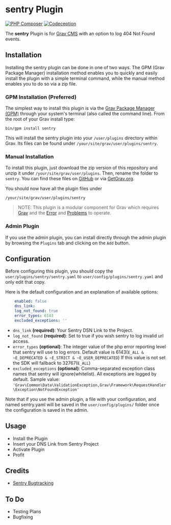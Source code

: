 # sentry Plugin

[![PHP Composer](https://github.com/pwnyprod/grav-plugin-sentry/actions/workflows/composer.yml/badge.svg?branch=master)](https://github.com/pwnyprod/grav-plugin-sentry/actions/workflows/composer.yml)
[![Codeception](https://github.com/pwnyprod/grav-plugin-sentry/actions/workflows/codeception.yml/badge.svg?branch=master)](https://github.com/pwnyprod/grav-plugin-sentry/actions/workflows/codeception.yml)

The **sentry** Plugin is for [Grav CMS](http://github.com/getgrav/grav) with an option to log 404 Not Found events.

## Installation

Installing the sentry plugin can be done in one of two ways. The GPM (Grav Package Manager) installation method enables you to quickly and easily install the plugin with a simple terminal command, while the manual method enables you to do so via a zip file.

### GPM Installation (Preferred)

The simplest way to install this plugin is via the [Grav Package Manager (GPM)](http://learn.getgrav.org/advanced/grav-gpm) through your system's terminal (also called the command line).  From the root of your Grav install type:

    bin/gpm install sentry

This will install the sentry plugin into your `/user/plugins` directory within Grav. Its files can be found under `/your/site/grav/user/plugins/sentry`.

### Manual Installation

To install this plugin, just download the zip version of this repository and unzip it under `/your/site/grav/user/plugins`. Then, rename the folder to `sentry`. You can find these files on [GitHub](https://github.com/slajnflas/grav-plugin-sentry) or via [GetGrav.org](http://getgrav.org/downloads/plugins#extras).

You should now have all the plugin files under

    /your/site/grav/user/plugins/sentry
	
> NOTE: This plugin is a modular component for Grav which requires [Grav](http://github.com/getgrav/grav) and the [Error](https://github.com/getgrav/grav-plugin-error) and [Problems](https://github.com/getgrav/grav-plugin-problems) to operate.

### Admin Plugin

If you use the admin plugin, you can install directly through the admin plugin by browsing the `Plugins` tab and clicking on the `Add` button.

## Configuration

Before configuring this plugin, you should copy the `user/plugins/sentry/sentry.yaml` to `user/config/plugins/sentry.yaml` and only edit that copy.

Here is the default configuration and an explanation of available options:

```yaml
    enabled: false
    dns_link: 
    log_not_found: true
    error_types: 6143
    excluded_exceptions: ''
```
* `dns_link` **(required)**: Your Sentry DSN Link to the Project.
* `log_not_found` **(required)**: Set to true if you wish sentry to log invalid url access.
* `error_types` **(optional)**: The integer value of the php error reporting level that sentry will use to log errors. 
    Default value is 6143(`E_ALL & ~E_DEPRECATED & ~E_STRICT & ~E_USER_DEPRECATED`)
    If this value is not set the SDK will fallback to 32767(`E_ALL`)
* `excluded_exceptions` **(optional)**: Comma-separated exception class names that sentry will ignore(whitelist). All exceptions are logged by default.
    Sample value: `'Grav\Common\Data\ValidationException,Grav\Framework\RequestHandler\Exception\NotFoundException'`    


Note that if you use the admin plugin, a file with your configuration, and named sentry.yaml will be saved in the `user/config/plugins/` folder once the configuration is saved in the admin.

## Usage

- Install the Plugin
- Insert your DNS Link from Sentry Project
- Activate Plugin
- Profit

## Credits

- [Sentry Bugtracking](https://sentry.io)

## To Do

- Testing Plans
- Bugfixing
